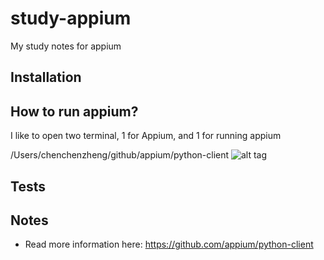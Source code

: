 # study-appium
My study notes for appium

## Installation

## How to run appium?
I like to open two terminal, 1 for Appium, and 1 for running appium

/Users/chenchenzheng/github/appium/python-client 
![alt tag](https://raw.github.com/iamchenchen/study-appium/screenshots/howtouse1.png)

## Tests


## Notes
* Read more information here: https://github.com/appium/python-client
